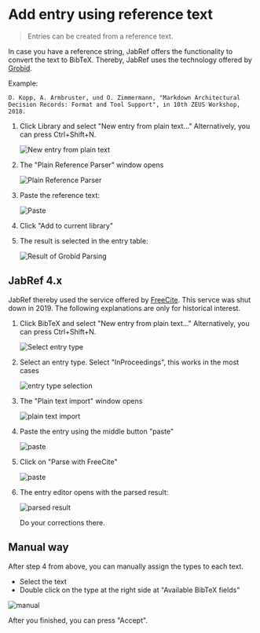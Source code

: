 # Add entry using reference text

> Entries can be created from a reference text.

In case you have a reference string, JabRef offers the functionality to convert the text to BibTeX. Thereby, JabRef uses the technology offered by [Grobid](https://github.com/kermitt2/grobid).

Example:

```text
O. Kopp, A. Armbruster, und O. Zimmermann, "Markdown Architectural Decision Records: Format and Tool Support", in 10th ZEUS Workshop, 2018.
```

1. Click Library and select "New entry from plain text..." Alternatively, you can press Ctrl+Shift+N.

   ![New entry from plain text](../.gitbook/assets/new-entry-from-plain-text-step-1.png)

2. The "Plain Reference Parser" window opens

   ![Plain Reference Parser](../.gitbook/assets/new-entry-from-plain-text-step-2.png)

3. Paste the reference text:

   ![Paste](../.gitbook/assets/new-entry-from-plain-text-step-3.png)

4. Click "Add to current library"
5. The result is selected in the entry table:

   ![Result of Grobid Parsing](../.gitbook/assets/new-entry-from-plain-text-step-4.png)

## JabRef 4.x

JabRef thereby used the service offered by [FreeCite](http://freecite.library.brown.edu/). This servce was shut down in 2019. The following explanations are only for historical interest.

1. Click BibTeX and select "New entry from plain text..." Alternatively, you can press Ctrl+Shift+N.

   ![Select entry type](../.gitbook/assets/step1%20%281%29.png)

2. Select an entry type. Select "InProceedings", this works in the most cases

   ![entry type selection](../.gitbook/assets/step2%20%281%29.png)

3. The "Plain text import" window opens

   ![plain text import](../.gitbook/assets/step3%20%281%29.png)

4. Paste the entry using the middle button "paste"

   ![paste](../.gitbook/assets/step4%20%281%29.png)

5. Click on "Parse with FreeCite"

   ![paste](../.gitbook/assets/step5%20%281%29.png)

6. The entry editor opens with the parsed result:

   ![parsed result](../.gitbook/assets/step6%20%281%29.png)

   Do your corrections there.

## Manual way

After step 4 from above, you can manually assign the types to each text.

* Select the text
* Double click on the type at the right side at "Available BibTeX fields"

![manual](../.gitbook/assets/manual%20%281%29.png)

After you finished, you can press "Accept".

